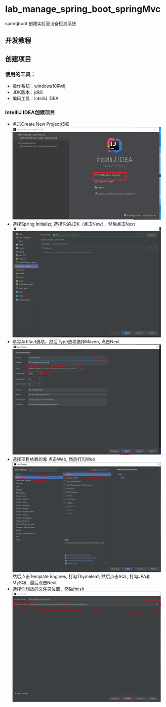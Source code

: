 # lab_manage_spring_boot_springMvc
springboot 创建实验室设备检测系统

## 开发教程
## 创建项目
### 使用的工具：
* 操作系统：windows10系统
* JDK版本：jdk8
* 编码工具：IntelliJ IDEA

### IntelliJ IDEA创建项目
* 点击Create New Project按钮
![create new project](https://github.com/haohaodehao/lab_manage_spring_boot_springMvc/blob/create_project/images/1/create_new_project.png)
* 选择Spring Initializr, 选择你的JDK（点击New），然后点击Next
![spring initializr](https://github.com/haohaodehao/lab_manage_spring_boot_springMvc/blob/create_project/images/1/spring_initializr.png)
* 填写Artifact选项，然后Type选项选择Maven, 点击Next
![project name](https://github.com/haohaodehao/lab_manage_spring_boot_springMvc/blob/create_project/images/1/project_name.PNG)
* 选择项目依赖的库
点击Web, 然后打勾Web
![project dependencies](https://github.com/haohaodehao/lab_manage_spring_boot_springMvc/blob/create_project/images/1/maven-package1.PNG)
然后点击Template Engines, 打勾Thymeleaf; 然后点击SQL, 打勾JPA和MySQL, 最后点击Next
* 选择你想放的文件夹位置，然后finish
![finish](https://github.com/haohaodehao/lab_manage_spring_boot_springMvc/blob/create_project/images/1/finish.PNG)
